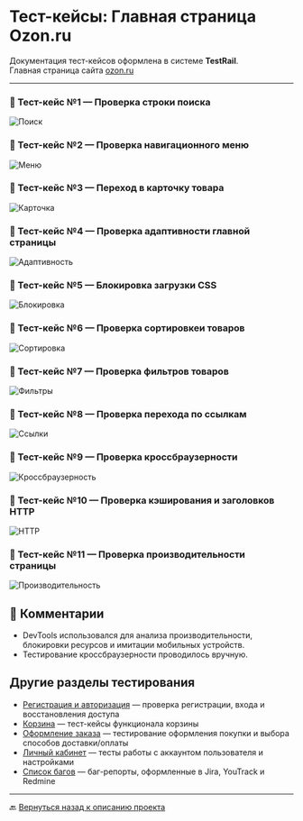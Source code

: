 # Тест-кейсы: Главная страница Ozon.ru

Документация тест-кейсов оформлена в системе **TestRail**.   <br> 
Главная страница сайта [ozon.ru](https://ozon.ru)  

---

### 🔹 Тест-кейс №1 — Проверка строки поиска
![Поиск](screens/TR1.png)

### 🔹 Тест-кейс №2 — Проверка навигационного меню
![Меню](screens/TR2.png)

### 🔹 Тест-кейс №3 — Переход в карточку товара
![Карточка](screens/TR3.png)

### 🔹 Тест-кейс №4 — Проверка адаптивности главной страницы
![Адаптивность](screens/TR4.png)

### 🔹 Тест-кейс №5 — Блокировка загрузки CSS
![Блокировка](screens/TR5.png)

### 🔹 Тест-кейс №6 — Проверка сортировкеи товаров
![Сортировка](screens/TR6.png)

### 🔹 Тест-кейс №7 — Проверка фильтров товаров
![Фильтры](screens/TR7.png)

### 🔹 Тест-кейс №8 — Проверка перехода по ссылкам
![Ссылки](screens/TR8.png)

### 🔹 Тест-кейс №9 — Проверка кроссбраузерности
![Кроссбраузерность](screens/TR9.png)

### 🔹 Тест-кейс №10 — Проверка кэширования и заголовков HTTP
![HTTP](screens/TR10.png)

### 🔹 Тест-кейс №11 — Проверка производительности страницы
![Производительность](screens/TR11.png)

## 💬 Комментарии

- DevTools использовался для анализа производительности, блокировки ресурсов и имитации мобильных устройств.
- Тестирование кроссбраузерности проводилось вручную.

## Другие разделы тестирования

- [Регистрация и авторизация](https://github.com/daniilg17/testing-website/blob/main/authTestIt.md) — проверка регистрации, входа и восстановления доступа 
- [Корзина](https://github.com/daniilg17/testing-website/blob/main/basketQase.md) — тест-кейсы функционала корзины  
- [Оформление заказа](https://github.com/daniilg17/testing-website/blob/main/orderQatouch.md) — тестирование оформления покупки и выбора способов доставки/оплаты  
- [Личный кабинет](https://github.com/daniilg17/testing-website/blob/main/profileTestiny.md) — тесты работы с аккаунтом пользователя и настройками
- [Список багов](https://github.com/daniilg17/testing-website/blob/main/bugs.md) — баг-репорты, оформленные в Jira, YouTrack и Redmine  

---

🔙 [Вернуться назад к описанию проекта](https://github.com/daniilg17/testing-website/blob/main/README.md)